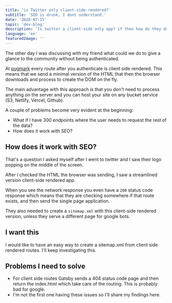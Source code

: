 ```yaml
---
title: 'is Twitter only client-side-rendered?'
subtitle: 'SEO is drunk, I dont understand.'
date: '2020-07-15'
topic: 'dev-blog'
description: 'Is twitter a client-side only app? if then how do they do SEO?'
language: 'en'
featuredImage: ''
---
```


The other day I was discussing with my friend what could we do to give a glance to the community without being authenticated.

At [pugmark](https://pugmark.io?ref=blog-m4x) every route after you authenticate is client side rendered. This means that we send a minimal version of the HTML that then the browser downloads and process to create the DOM on the fly.

The main advantage with this approach is that you don't need to process anything on the server and you can host your site on any bucket service (S3, Netlify, Vercel, Github).

A couple of problems become very evident at the beginning:

- What if I have 300 endpoints where the user needs to request the rest of the data?
- How does it work with SEO?

## How does it work with SEO?

That's a question I asked myself after I went to twitter and I saw their logo popping on the middle of the screen.

After I checked the HTML the browser was sending, I saw a streamlined version client-side rendered app.

When you see the network response you even have a `200` status code response which means that they are checking somewhere if that route exists, and then send the single page application.

They also needed to create a `sitemap.xml` with this client-side rendered version, unless they serve a different page for google bots.

## I want this

I would like to have an easy way to create a sitemap.xml from client side rendered routes. I'll keep investigating this.

## Problems I need to solve

- For client side routes Gatsby sends a 404 status code page and then return the index.html which take care of the routing. This is probably bad for google.
- I'm not the first one having these issues so I'll share my findings here.
